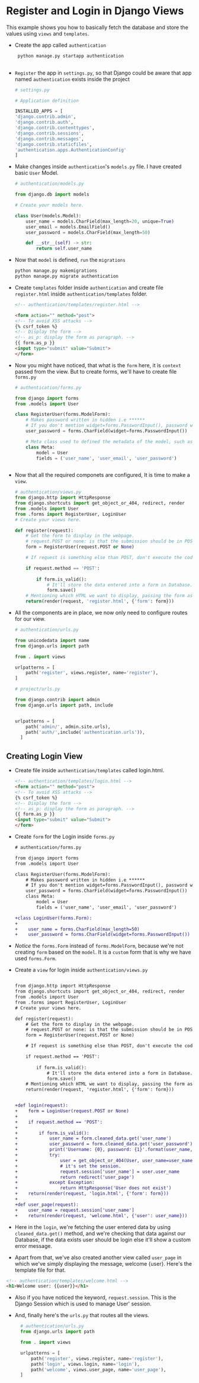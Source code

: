 # Register and Login in Django Views

This example shows you how to basically fetch the database and store the values using `views` and `templates`.

- Create the app called `authentication` 
  
    ```bash 
     python manage.py startapp authentication 
     
    ```

- `Register` the app in `settings.py`, so that Django could be aware that app named `authentication` exists inside the project
    ```python
    # settings.py

    # Application definition

    INSTALLED_APPS = [
    'django.contrib.admin',
    'django.contrib.auth',
    'django.contrib.contenttypes',
    'django.contrib.sessions',
    'django.contrib.messages',
    'django.contrib.staticfiles',
    'authentication.apps.AuthenticationConfig'
    ]
   ```

- Make changes inside `authentication`'s `models.py` file. I have created basic `User` Model.

    ```python
    # authentication/models.py

    from django.db import models

    # Create your models here.

    class User(models.Model):
        user_name = models.CharField(max_length=20, unique=True)
        user_email = models.EmailField()
        user_password = models.CharField(max_length=50)

        def __str__(self) -> str:
            return self.user_name

    ```

- Now that `model` is defined, `run` the `migrations`

    ```bash
    python manage.py makemigrations
    python manage.py migrate authentication
    ```

- Create `templates` folder inside `authentication` and create file `register.html` inside `authentication/templates` folder.

    ```html
    <!-- authentication/templates/register.html -->

    <form action="" method="post">
    <!-- To avoid XSS attacks -->
    {% csrf_token %}
    <!-- Display the form -->
    <!-- as_p: display the form as paragraph. -->
    {{ form.as_p }}
    <input type="submit" value="Submit">
    </form>
    ```

- Now you might have noticed, that what is the `form` here, it is `context` passed from the view. But to create forms, we'll have to create file `forms.py`

    ```python
    # authentication/forms.py

    from django import forms
    from .models import User

    class RegisterUser(forms.ModelForm):
        # Makes password written in hidden i.e ******
        # If you don't mention widget=forms.PasswordInput(), password will be visible. i.e mypassword
        user_password = forms.CharField(widget=forms.PasswordInput())

        # Meta class used to defined the metadata of the model, such as it's field and which model to use in this form.
        class Meta:
            model = User
            fields = ('user_name', 'user_email', 'user_password')
        
    ```

- Now that all the required componets are configured, It is time to make a `view`.

    ```python
    # authentication/views.py
    from django.http import HttpResponse
    from django.shortcuts import get_object_or_404, redirect, render
    from .models import User
    from .forms import RegisterUser, LoginUser
    # Create your views here.

    def register(request):
        # Get the form to display in the webpage.
        # request.POST or none: is that the submission should be in POST request. If it is not then it should be considered as a none.
        form = RegisterUser(request.POST or None)

        # If request is something else than POST, don't execute the code further.

        if request.method == 'POST':
            
            if form.is_valid():
                # It'll store the data entered into a form in Database.
                form.save()
        # Mentioning which HTML we want to display, passing the form as a context so that we can use inside HTML page.
        return(render(request, 'register.html', {'form': form}))

    ```

- All the components are in place, we now only need to configure routes for our view.

    ```python
    # authentication/urls.py

    from unicodedata import name
    from django.urls import path

    from . import views

    urlpatterns = [
        path('register', views.register, name='register'),
    ]
    ```

    ```python
    # project/urls.py

    from django.contrib import admin
    from django.urls import path, include


    urlpatterns = [
        path('admin/', admin.site.urls),
        path('auth/',include('authentication.urls')),
      ]
    ```


## Creating Login View

- Create file inside `authentication/templates` called login.html.

    ```html
    <!-- authentication/templates/login.html -->
    <form action="" method="post">
    <!-- To avoid XSS attacks -->
    {% csrf_token %}
    <!-- Display the form -->
    <!-- as_p: display the form as paragraph. -->
    {{ form.as_p }}
    <input type="submit" value="Submit">
    </form>

    ```

- Create `form` for the Login inside `forms.py`

    ```diff
    # authentication/forms.py

    from django import forms
    from .models import User
    
    class RegisterUser(forms.ModelForm):
        # Makes password written in hidden i.e ******
        # If you don't mention widget=forms.PasswordInput(), password will be visible. i.e mypassword
        user_password = forms.CharField(widget=forms.PasswordInput())
        class Meta:
            model = User
            fields = ('user_name', 'user_email', 'user_password')

    +class LoginUser(forms.Form):
    +
    +    user_name = forms.CharField(max_length=50)
    +    user_password = forms.CharField(widget=forms.PasswordInput())
    ```

- *Notice* the `forms.Form` instead of `forms.ModelForm`, because we're not creating `form` based on the `model`. It is a `custom` form that is why we have used `forms.Form`.


- Create a `view` for login inside `authentication/views.py`

    ```diff

    from django.http import HttpResponse
    from django.shortcuts import get_object_or_404, redirect, render
    from .models import User
    from .forms import RegisterUser, LoginUser
    # Create your views here.

    def register(request):
        # Get the form to display in the webpage.
        # request.POST or none: is that the submission should be in POST request. If it is not then it should be considered as a none.
        form = RegisterUser(request.POST or None)

        # If request is something else than POST, don't execute the code further.

        if request.method == 'POST':
            
            if form.is_valid():
                # It'll store the data entered into a form in Database.
                form.save()
        # Mentioning which HTML we want to display, passing the form as a context so that we can use inside HTML page.
        return(render(request, 'register.html', {'form': form}))


    +def login(request):
    +    form = LoginUser(request.POST or None)
    +
    +    if request.method == 'POST':
    +  
    +        if form.is_valid():
    +            user_name = form.cleaned_data.get('user_name')
    +            user_password = form.cleaned_data.get('user_password')
    +            print('Username: {0}, password: {1}'.format(user_name, user_password))
    +            try:
    +                user = get_object_or_404(User, user_name=user_name, user_password=user_password)
    +                # it's set the session.
    +                request.session['user_name'] = user.user_name
    +                return redirect('user_page')
    +            except Exception:
    +                return HttpResponse('User does not exist')
    +    return(render(request, 'login.html', {'form': form}))
    +
    +def user_page(request):
    +    user_name = request.session['user_name']
    +    return(render(request, 'welcome.html', {'user': user_name}))

    ```

- Here in the `login`, we're fetching the user entered data by using `cleaned_data.get()` method, and we're checking that data against our Database, if the data exists user should be login else it'll show a custom error message.

- Apart from that, we've also created another view called `user_page` in which we've simply displaying the message, welcome {user}. Here's the template file for that.

```html
<!-- authentication/templates/welcome.html -->
<h1>Welcome user: {{user}}</h1>
```

- Also if you have noticed the keyword, `request.session`. This is the Django Session which is used to manage User' session.

- And, finally here's the `urls.py` that routes all the views.
  
  ```python
    # authentication/urls.py
    from django.urls import path

    from . import views

    urlpatterns = [
        path('register', views.register, name='register'),
        path('login', views.login, name='login'),
        path('welcome', views.user_page, name='user_page'),
    ]
  ```